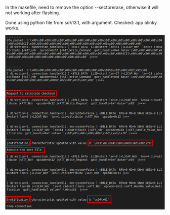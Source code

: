 In the makefile, need to remove the option --sectorerase, otherwise it will not working after flashing.

Done using python file from sdk13.1, with argument. Checked: app blinky works.

![image](images/readme/screenshot_25-06-2023_23h49m41.png)
